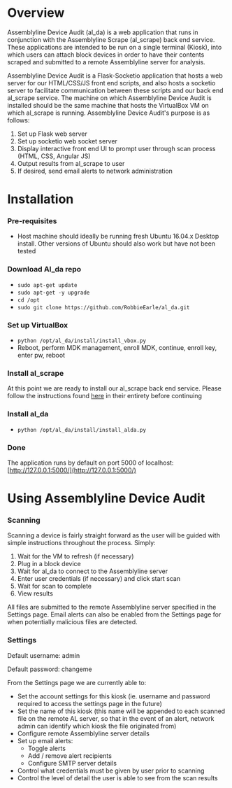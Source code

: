 # Overview

Assemblyline Device Audit (al_da) is a web application that runs in conjunction with the Assemblyline Scrape (al_scrape) 
back end service. These applications are intended to be run on a single terminal (Kiosk), into which users can
attach block devices in order to have their contents scraped and submitted to a remote Assemblyline server for 
analysis.

Assemblyline Device Audit is a Flask-Socketio application that hosts a web server for our HTML/CSS/JS front end scripts,
and also hosts a socketio server to facilitate communication between these scripts and our back end
al_scrape service. The machine on which Assemblyline Device Audit is installed should be the same machine that hosts
the VirtualBox VM on which al_scrape is running. Assemblyline Device Audit's purpose is as follows:

1. Set up Flask web server
2. Set up socketio web socket server
3. Display interactive front end UI to prompt user through scan process (HTML, CSS, Angular JS)
4. Output results from al_scrape to user
5. If desired, send email alerts to network administration

# Installation

### Pre-requisites

- Host machine should ideally be running fresh Ubuntu 16.04.x Desktop install. Other versions of Ubuntu should also 
work but have not been tested

### Download Al_da repo

- `sudo apt-get update`
- `sudo apt-get -y upgrade`
- `cd /opt`
- `sudo git clone https://github.com/RobbieEarle/al_da.git`

### Set up VirtualBox

- `python /opt/al_da/install/install_vbox.py`
- Reboot, perform MDK management, enroll MDK, continue, enroll key, enter pw, reboot

### Install al_scrape

At this point we are ready to install our al_scrape back end service. Please follow the instructions found 
[here](https://github.com/RobbieEarle/al_scrape) in their entirety before continuing

### Install al_da

- `python /opt/al_da/install/install_alda.py`

### Done

The application runs by default on port 5000 of localhost: [http://127.0.0.1:5000/](http://127.0.0.1:5000/)

# Using Assemblyline Device Audit

### Scanning

Scanning a device is fairly straight forward as the user will be guided with simple instructions throughout the process.
Simply:

1. Wait for the VM to refresh (if necessary)
2. Plug in a block device
3. Wait for al_da to connect to the Assemblyline server
4. Enter user credentials (if necessary) and click start scan
5. Wait for scan to complete
6. View results

All files are submitted to the remote Assemblyline server specified in the Settings page. Email alerts can also be
enabled from the Settings page for when potentially malicious files are detected.

### Settings

Default username: admin

Default password: changeme

From the Settings page we are currently able to:

- Set the account settings for this kiosk (ie. username and password required to access the settings page in the future)
- Set the name of this kiosk (this name will be appended to each scanned file on the remote AL server, so that in the 
event of an alert, network admin can identify which kiosk the file originated from)
- Configure remote Assemblyline server details
- Set up email alerts:
    - Toggle alerts
    - Add / remove alert recipients
    - Configure SMTP server details
- Control what credentials must be given by user prior to scanning
- Control the level of detail the user is able to see from the scan results